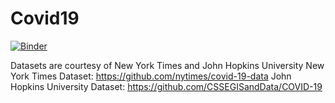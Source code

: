 # Covid19

[![Binder](https://mybinder.org/badge_logo.svg)](https://mybinder.org/v2/gh/yagizolmez/Covid19/Covid19/blob/newbranch/Covid-19.ipynb)

Datasets are courtesy of New York Times and John Hopkins University
New York Times Dataset: https://github.com/nytimes/covid-19-data
John Hopkins University Dataset: https://github.com/CSSEGISandData/COVID-19
